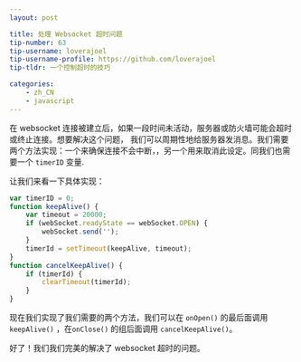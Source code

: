 ```yaml
---
layout: post

title: 处理 Websocket 超时问题
tip-number: 63
tip-username: loverajoel 
tip-username-profile: https://github.com/loverajoel
tip-tldr: 一个控制超时的技巧

categories:
    - zh_CN
    - javascript
---
```


在 websocket 连接被建立后，如果一段时间未活动，服务器或防火墙可能会超时或终止连接。想要解决这个问题， 我们可以周期性地给服务器发消息。我们需要两个方法实现：一个来确保连接不会中断，，另一个用来取消此设定。同我们也需要一个 ```timerID``` 变量.

让我们来看一下具体实现：

```js
var timerID = 0; 
function keepAlive() { 
    var timeout = 20000;  
    if (webSocket.readyState == webSocket.OPEN) {  
        webSocket.send('');  
    }  
    timerId = setTimeout(keepAlive, timeout);  
}  
function cancelKeepAlive() {  
    if (timerId) {  
        clearTimeout(timerId);  
    }  
}
```

现在我们实现了我们需要的两个方法，我们可以在 ```onOpen()``` 的最后面调用 ```keepAlive()``` ，在```onClose()``` 的组后面调用 ```cancelKeepAlive()```。

好了！我们我们完美的解决了 websocket 超时的问题。
